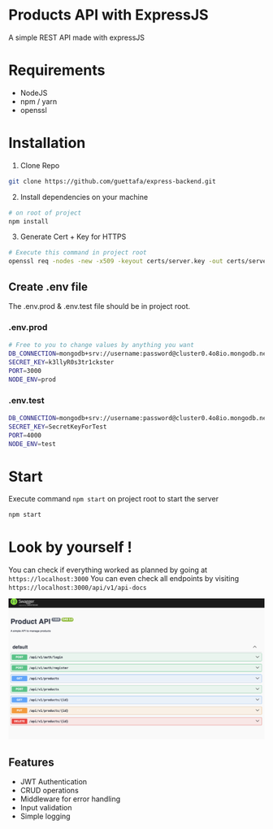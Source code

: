 # Products API with ExpressJS

A simple REST API made with expressJS

# Requirements

- NodeJS
- npm / yarn
- openssl

# Installation

1. Clone Repo 
```sh
git clone https://github.com/guettafa/express-backend.git
```

2. Install dependencies on your machine
```sh
# on root of project
npm install 
```

3. Generate Cert + Key for HTTPS
```sh
# Execute this command in project root
openssl req -nodes -new -x509 -keyout certs/server.key -out certs/server.cert
```

## Create .env file
The .env.prod & .env.test file should be in project root. 

### .env.prod
```sh
# Free to you to change values by anything you want
DB_CONNECTION=mongodb+srv://username:password@cluster0.4o8io.mongodb.net/prod_db?retryWrites=true&w=majority&appName=Cluster0
SECRET_KEY=k3llyR0s3tr1ckster 
PORT=3000
NODE_ENV=prod
```
### .env.test
```sh
DB_CONNECTION=mongodb+srv://username:password@cluster0.4o8io.mongodb.net/test_db?retryWrites=true&w=majority&appName=Cluster0
SECRET_KEY=SecretKeyForTest 
PORT=4000
NODE_ENV=test
```

# Start 
Execute command `npm start` on project root to start the server

```sh
npm start 
```

# Look by yourself !
You can check if everything worked as planned by going at `https://localhost:3000`
You can even check all endpoints by visiting `https://localhost:3000/api/v1/api-docs`

![swagger](assets/swagger.png)

## Features

- JWT Authentication
- CRUD operations
- Middleware for error handling
- Input validation
- Simple logging